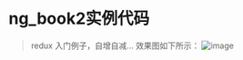 # ng_book2实例代码
>redux 入门例子，自增自减...
>效果图如下所示：
![image](https://github.com/tiantian2012/ng_book2_redux_minimal/blob/master/xiaoguo/1.png)

